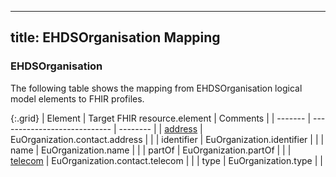 <!--
  Generated file. Do not edit.
-->

---
title: EHDSOrganisation Mapping
---

### EHDSOrganisation

The following table shows the mapping from EHDSOrganisation logical model elements to FHIR profiles.

{:.grid}
| Element | Target FHIR resource.element | Comments |
| ------- | ---------------------------- | -------- |
| [address](#ehdsaddress) | EuOrganization.contact.address |  |
| identifier | EuOrganization.identifier |  |
| name | EuOrganization.name |  |
| partOf | EuOrganization.partOf |  |
| [telecom](#ehdstelecom) | EuOrganization.contact.telecom |  |
| type | EuOrganization.type |  |

